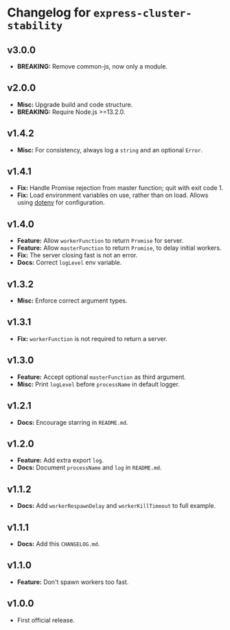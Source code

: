 # Changelog for `express-cluster-stability`

## v3.0.0

- **BREAKING:** Remove common-js, now only a module.

## v2.0.0

- **Misc:** Upgrade build and code structure.
- **BREAKING:** Require Node.js >=13.2.0.

## v1.4.2

- **Misc:** For consistency, always log a `string` and an optional `Error`.

## v1.4.1

- **Fix:** Handle Promise rejection from master function; quit with exit code 1.
- **Fix:** Load environment variables on use, rather than on load. Allows using
  [dotenv](https://www.npmjs.com/package/dotenv) for configuration.

## v1.4.0

- **Feature:** Allow `workerFunction` to return `Promise` for server.
- **Feature:** Allow `masterFunction` to return `Promise`, to delay initial
  workers.
- **Fix:** The server closing fast is not an error.
- **Docs:** Correct `logLevel` env variable.

## v1.3.2

- **Misc:** Enforce correct argument types.

## v1.3.1

- **Fix:** `workerFunction` is not required to return a server.

## v1.3.0

- **Feature:** Accept optional `masterFunction` as third argument.
- **Misc:** Print `logLevel` before `processName` in default logger.

## v1.2.1

- **Docs:** Encourage starring in `README.md`.

## v1.2.0

- **Feature:** Add extra export `log`.
- **Docs:** Document `processName` and `log` in `README.md`.

## v1.1.2

- **Docs:** Add `workerRespawnDelay` and `workerKillTimeout` to full example.

## v1.1.1

- **Docs:** Add this `CHANGELOG.md`.

## v1.1.0

- **Feature:** Don't spawn workers too fast.

## v1.0.0

- First official release.
